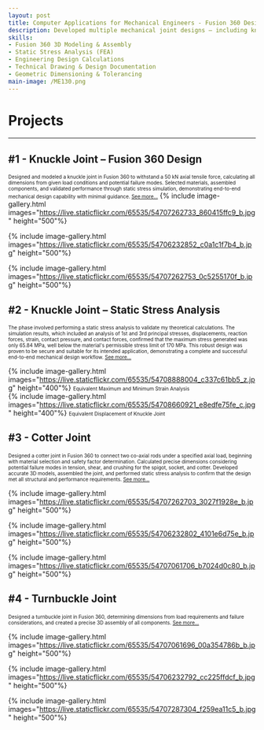 ```yaml
---
layout: post
title: Computer Applications for Mechanical Engineers - Fusion 360 Design & Simulation Projects
description: Developed multiple mechanical joint designs — including knuckle, cotter, and turnbuckle joints — using Fusion 360 for 3D modeling, assembly, and static stress analysis. Projects required independent engineering calculations, material selection, and performance validation, strengthening my skills in turning design requirements into manufacturable CAD models and professional technical documentation.
skills: 
- Fusion 360 3D Modeling & Assembly
- Static Stress Analysis (FEA)
- Engineering Design Calculations
- Technical Drawing & Design Documentation
- Geometric Dimensioning & Tolerancing
main-image: /ME130.png
---
```

# Projects
---
## #1 - Knuckle Joint – Fusion 360 Design
<span style="font-size: 10px">Designed and modeled a knuckle joint in Fusion 360 to withstand a 50 kN axial tensile force, calculating all dimensions from given load conditions and potential failure modes. Selected materials, assembled components, and validated performance through static stress simulation, demonstrating end-to-end mechanical design capability with minimal guidance. [See more...](https://drive.google.com/file/d/1vu8ckg3GdZofH_R-nQB4spf6LS_5lrgl/view?usp=drive_link)</span>
{% include image-gallery.html 
images="https://live.staticflickr.com/65535/54707262733_860415ffc9_b.jpg" height="500"%}
 
{% include image-gallery.html 
images="https://live.staticflickr.com/65535/54706232852_c0a1c1f7b4_b.jpg" height="500"%}
 
{% include image-gallery.html 
images="https://live.staticflickr.com/65535/54707262753_0c5255170f_b.jpg" height="500"%} 

## #2 - Knuckle Joint – Static Stress Analysis
<span style="font-size: 10px">The phase involved performing a static stress analysis to validate my theoretical calculations. The simulation results, which included an analysis of 1st and 3rd principal stresses, displacements, reaction forces, strain, contact pressure, and contact forces, confirmed that the maximum stress generated was only 65.84 MPa, well below the material's permissible stress limit of 170 MPa. This robust design was proven to be secure and suitable for its intended application, demonstrating a complete and successful end-to-end mechanical design workflow. [See more...](https://drive.google.com/file/d/1mkbLmihwcIqNAtFICupIGswilzbRc74K/view?usp=drive_link)</span>  

{% include image-gallery.html 
images="https://live.staticflickr.com/65535/54708888004_c337c61bb5_z.jpg" height="400"%}
<span style="font-size: 10px">Equivalent Maximum and Minimum Strain Analysis</span>  
{% include image-gallery.html 
images="https://live.staticflickr.com/65535/54708660921_e8edfe75fe_c.jpg" height="400"%}
<span style="font-size: 10px">Equivalent Displacement of Knuckle Joint</span>  
 
## #3 - Cotter Joint
<span style="font-size: 10px">Designed a cotter joint in Fusion 360 to connect two co-axial rods under a specified axial load, beginning with material selection and safety factor determination. Calculated precise dimensions considering potential failure modes in tension, shear, and crushing for the spigot, socket, and cotter. Developed accurate 3D models, assembled the joint, and performed static stress analysis to confirm that the design met all structural and performance requirements. [See more...](https://drive.google.com/file/d/18SwnWHMv8mUiOJn_5vl2xSnoHUMH_nj_/view?usp=drive_link)</span>

{% include image-gallery.html 
images="https://live.staticflickr.com/65535/54707262703_3027f1928e_b.jpg" height="500"%}
  
{% include image-gallery.html 
images="https://live.staticflickr.com/65535/54706232802_4101e6d75e_b.jpg" height="500"%}
  
{% include image-gallery.html 
images="https://live.staticflickr.com/65535/54707061706_b7024d0c80_b.jpg" height="500"%}


## #4 - Turnbuckle Joint
<span style="font-size: 10px">Designed a turnbuckle joint in Fusion 360, determining dimensions from load requirements and failure considerations, and created a precise 3D assembly of all components. [See more...](https://drive.google.com/file/d/1FzSQAzPtcVOvXRUYpW4FB_oOYwm7yII5/view?usp=drive_link)</span> 

{% include image-gallery.html 
images="https://live.staticflickr.com/65535/54707061696_00a354786b_b.jpg" height="500"%}
 
{% include image-gallery.html 
images="https://live.staticflickr.com/65535/54706232792_cc225ffdcf_b.jpg" height="500"%}

{% include image-gallery.html 
images="https://live.staticflickr.com/65535/54707287304_f259ea11c5_b.jpg" height="500"%}

